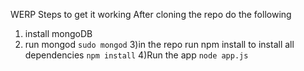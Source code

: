 WERP
Steps to get it working
After cloning the repo do the following
1) install mongoDB
2) run mongod ```sudo mongod```
3)in the repo run npm install to install all         dependencies ```npm install```
4)Run the app  ```node app.js```